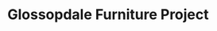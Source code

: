 ---
title: "Glossopdale Furniture Project"
url: /glossop/glossopdale-furniture-project/
shop: furniture
---